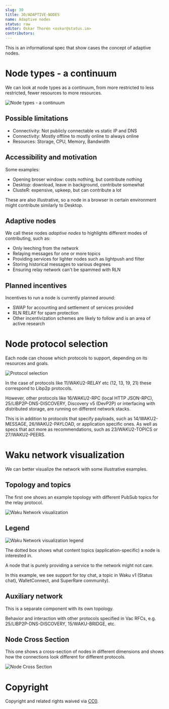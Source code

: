 ```yaml
---
slug: 30
title: 30/ADAPTIVE-NODES
name: Adaptive nodes
status: raw
editor: Oskar Thorén <oskar@status.im>
contributors:
---
```


This is an informational spec that show cases the concept of adaptive nodes.

# Node types - a continuum

We can look at node types as a continuum, from more restricted to less restricted, fewer resources to more resources.

![Node types - a continuum](../../../../rfcs/30/adaptive_node_continuum2.jpg)

## Possible limitations

- Connectivity: Not publicly connectable vs static IP and DNS
- Connectivity: Mostly offline to mostly online to always online
- Resources: Storage, CPU, Memory, Bandwidth

## Accessibility and motivation

Some examples:

- Opening broser window: costs nothing, but contribute nothing
- Desktop: download, leave in background, contribute somewhat
- ClusteR: expensive, upkeep, but can contribute a lot

These are also illustrative, so a node in a browser in certain environment might contribute similarly to Desktop.

## Adaptive nodes

We call these nodes *adaptive nodes* to highlights different modes of contributing, such as:

- Only leeching from the network
- Relaying messages for one or more topics
- Providing services for lighter nodes such as lightpush and filter
- Storing historical messages to various degrees
- Ensuring relay network can't be spammed with RLN

## Planned incentives

Incentives to run a node is currently planned around:

- SWAP for accounting and settlement of services provided
- RLN RELAY for spam protection
- Other incentivization schemes are likely to follow and is an area of active research

# Node protocol selection

Each node can choose which protocols to support, depending on its resources and goals.

![Protocol selection](../../../../rfcs/30/adaptive_protocol_selection2.jpg)

In the case of protocols like 11/WAKU2-RELAY etc (12, 13, 19, 21) these correspond to Libp2p protocols.

However, other protocols like 16/WAKU2-RPC (local HTTP JSON-RPC), 25/LIBP2P-DNS-DISCOVERY, Discovery v5 (DevP2P) or interfacing with distributed storage, are running on different network stacks.

This is in addition to protocols that specify payloads, such as 14/WAKU2-MESSAGE, 26/WAKU2-PAYLOAD, or application specific ones. As well as specs that act more as recommendations, such as 23/WAKU2-TOPICS or 27/WAKU2-PEERS.

# Waku network visualization

We can better visualize the network with some illustrative examples.

## Topology and topics

The first one shows an example topology with different PubSub topics for the relay protocol.

![Waku Network visualization](../../../../rfcs/30/adaptive_network_topology_protocols2.jpg)

## Legend

![Waku Network visualization legend](../../../../rfcs/30/adaptive_network_topology_protocols_legend.jpg)

The dotted box shows what content topics (application-specific) a node is interested in.

A node that is purely providing a service to the network might not care.

In this example, we see support for toy chat, a topic in Waku v1 (Status chat), WalletConnect, and SuperRare community).

## Auxiliary network

This is a separate component with its own topology.

Behavior and interaction with other protocols specified in Vac RFCs, e.g. 25/LIBP2P-DNS-DISCOVERY, 15/WAKU-BRIDGE, etc.

## Node Cross Section

This one shows a cross-section of nodes in different dimensions and shows how the connections look different for different protocols.

![Node Cross Section](../../../../rfcs/30/adaptive_node_cross_section2.jpg)

# Copyright

Copyright and related rights waived via [CC0](https://creativecommons.org/publicdomain/zero/1.0/).
